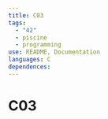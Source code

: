 ```yaml
---
title: C03
tags:
  - "42"
  - piscine
  - programming
use: README, Documentation
languages: C
dependences:
---
```


# C03